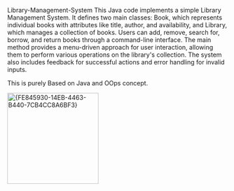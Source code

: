 Library-Management-System
This Java code implements a simple Library Management System. It defines two main classes: Book, which represents individual books with attributes like title, author, and availability, and Library, which manages a collection of books. Users can add, remove, search for, borrow, and return books through a command-line interface. The main method provides a menu-driven approach for user interaction, allowing them to perform various operations on the library's collection. The system also includes feedback for successful actions and error handling for invalid inputs. 

This is purely Based on Java and OOps concept.

<img width="208" alt="{FE845930-14EB-4463-B440-7CB4CC8A6BF3}" src="https://github.com/user-attachments/assets/34ed5559-74f0-426c-b1cf-86a749b7b9c1">

